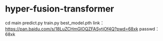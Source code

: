 # hyper-fusion-transformer

cd main 
 predict.py 
 train.py
best_model.pth link：https://pan.baidu.com/s/18LuZCHmGIOQZFASytjOf4Q?pwd=68xk passwd：68xk
